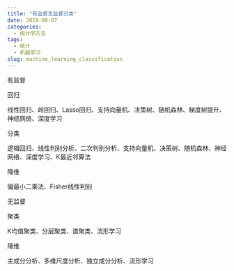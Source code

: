 ```yaml
---
title: "有监督无监督分类"
date: 2019-08-07
categories:
  - 统计学方法
tags:
  - 统计
  - 机器学习
slug: machine_learning_classification
---
```



有监督

回归

线性回归、岭回归、Lasso回归、支持向量机、决策树、随机森林、梯度树提升、神经网络、深度学习

分类

逻辑回归、线性判别分析、二次判别分析、支持向量机、决策树、随机森林、神经网络、深度学习、K最近邻算法

降维

偏最小二乘法、Fisher线性判别



无监督

聚类

K均值聚类、分层聚类、谱聚类、流形学习

降维

主成分分析、多维尺度分析、独立成分分析、流形学习